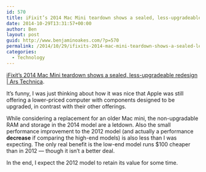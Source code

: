 ```yaml
---
id: 570
title: iFixit’s 2014 Mac Mini teardown shows a sealed, less-upgradeable redesign
date: 2014-10-29T13:31:57+00:00
author: Ben
layout: post
guid: http://www.benjaminoakes.com/?p=570
permalink: /2014/10/29/ifixits-2014-mac-mini-teardown-shows-a-sealed-less-upgradeable-redesign/
categories:
  - Technology
---
```

[iFixit’s 2014 Mac Mini teardown shows a sealed, less-upgradeable redesign | Ars Technica](http://arstechnica.com/apple/2014/10/ifixits-2014-mac-mini-teardown-shows-a-sealed-less-upgradeable-redesign/).

It&#8217;s funny, I was just thinking about how it was nice that Apple was still offering a lower-priced computer with components designed to be upgraded, in contrast with their other offerings. 

While considering a replacement for an older Mac mini, the non-upgradable RAM and storage in the 2014 model are a letdown. Also the small performance improvement to the 2012 model (and actually a performance **decrease** if comparing the high-end models) is also less than I was expecting. The only real benefit is the low-end model runs $100 cheaper than in 2012 &#8212; though it isn&#8217;t a better deal.

In the end, I expect the 2012 model to retain its value for some time.